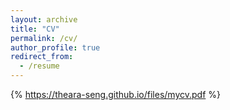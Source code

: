 ```yaml
---
layout: archive
title: "CV"
permalink: /cv/
author_profile: true
redirect_from:
  - /resume
---
```


{% https://theara-seng.github.io/files/mycv.pdf %}
